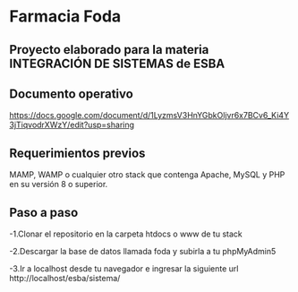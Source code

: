# Farmacia Foda
## Proyecto elaborado para la materia INTEGRACIÓN DE SISTEMAS de ESBA

## Documento operativo
https://docs.google.com/document/d/1LyzmsV3HnYGbkOljvr6x7BCv6_Ki4Y3jTiqvodrXWzY/edit?usp=sharing

## Requerimientos previos

MAMP, WAMP o cualquier otro stack que contenga Apache, MySQL y PHP en su versión 8 o superior.

## Paso a paso
-1.Clonar el repositorio en la carpeta htdocs o www de tu stack

-2.Descargar la base de datos llamada foda y subirla a tu phpMyAdmin5

-3.Ir a localhost desde tu navegador e ingresar la siguiente url
http://localhost/esba/sistema/
